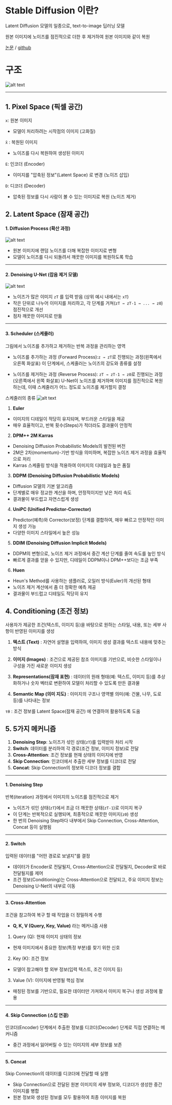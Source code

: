 # Stable Diffusion 이란?

Latent Diffusion 모델의 일종으로, text-to-image 딥러닝 모델

원본 이미지에 노이즈를 점진적으로 더한 후 제거하여 원본 이미지와 같이 복원



[논문](https://arxiv.org/abs/2112.10752)    /   [github](https://github.com/CompVis/stable-diffusion)



# 구조

![alt text](image/image01.png)


---

## 1. Pixel Space (픽셀 공간)

`x`: 원본 이미지

- 모델이 처리하려는 시작점의 이미지 (고화질)

`x̃` : 복원된 이미지

- 노이즈를 다시 복원하여 생성된 이미지

`E`: 인코더 (Encoder)

- 이미지를 "압축된 정보"(Latent Space) 로 변경 (노이즈 삽입)

`D`: 디코더 (Decoder)

- 압축된 정보를 다시 사람이 볼 수 있는 이미지로 복원 (노이즈 제거)



## 2. Latent Space (잠재 공간)

#### 1. Diffusion Process (확산 과정)

![alt text](image/image02.png)

- 원본 이미지에 랜덤 노이즈를 더해 복잡한 이미지로 변형
- 모델이 노이즈를 다시 되돌려서 깨끗한 이미지를 복원하도록 학습

---

#### 2. Denoising U-Net (잡음 제거 모델)

![alt text](image/image03.png)



- 노이즈가 많은 이미지 `zT` 를 입력 받음 (상위 예시 내에서는 `xT`)
- 작은 단위로 나누어 이미지를 처리하고, 각 단계를 거쳐(`zT → zT-1 → ... → z0`) 점진적으로 개선
- 점차 깨끗한 이미지로 만듦

---

#### 3. Scheduler (스케줄러)

그림에서 노이즈를 추가하고 제거하는 반복 과정을 관리하는 영역

- 노이즈를 추가하는 과정 (Forward Process):`z → zT`로 진행되는 과정(왼쪽에서 오른쪽 화살표)
이 단계에서, 스케줄러는 노이즈의 강도와 종류를 설정

- 노이즈를 제거하는 과정 (Reverse Process): `zT → zT-1 → z0`로 진행되는 과정(오른쪽에서 왼쪽 화살표)
U-Net이 노이즈를 제거하며 이미지를 점진적으로 복원하는데, 이때 스케줄러가 어느 정도로 노이즈를 제거할지 결정

스케줄러의 종류
![alt text](image/image04.png)

1. **Euler**
- 이미지의 디테일이 적당히 유지되며, 부드러운 스타일을 제공
- 매우 효율적이고, 반복 횟수(Steps)가 적더라도 결과물이 안정적

2. **DPM++ 2M Karras**
- Denoising Diffusion Probabilistic Models의 발전된 버전
- 2M은 2차(momentum)-기반 방식을 의미하며, 복잡한 노이즈 제거 과정을 효율적으로 처리
- Karras 스케줄링 방식을 적용하여 이미지의 디테일과 높은 품질

3. **DDPM (Denoising Diffusion Probabilistic Models)**
- Diffusion 모델의 기본 알고리즘
- 단계별로 매우 정교한 계산을 하며, 안정적이지만 낮은 처리 속도
- 결과물이 부드럽고 자연스럽게 생성

4. **UniPC (Unified Predictor-Corrector)**
- Predictor(예측)와 Corrector(보정) 단계를 결합하여, 매우 빠르고 안정적인 이미지 생성 가능
- 다양한 이미지 스타일에서 높은 성능

5. **DDIM (Denoising Diffusion Implicit Models)**
- DDPM의 변형으로, 노이즈 제거 과정에서 중간 계산 단계를 줄여 속도를 높인 방식
- 빠르게 결과를 얻을 수 있지만, 디테일이 DDPM이나 DPM++보다는 조금 부족

6. **Huen**
- Heun's Method를 사용하는 샘플러로, 오일러 방식(Euler)의 개선된 형태
- 노이즈 제거 계산에서 좀 더 정확한 예측 제공
- 결과물이 부드럽고 디테일도 적당히 유지

## 4. Conditioning (조건 정보)

사용자가 제공한 조건(텍스트, 이미지 등)을 바탕으로 원하는 스타일, 내용, 또는 세부 사항이 반영된 이미지를 생성


1. **텍스트 (Text)** : 자연어 설명을 입력하여, 이미지 생성 결과를 텍스트 내용에 맞추는 방식

2. **이미지 (Images)** : 조건으로 제공된 참조 이미지를 기반으로, 비슷한 스타일이나 구성을 가진 새로운 이미지 생성

3. **Representations(잠재 표현)** : 데이터의 원래 형태(예: 텍스트, 이미지 등)를 추상화하거나 숫자 벡터로 변환하여 모델이 처리할 수 있도록 만든 결과물

4. **Semantic Map (의미 지도)** : 이미지의 구조나 영역별 의미(예: 건물, 나무, 도로 등)를 나타내는 정보


`τθ` : 조건 정보를 Latent Space(잠재 공간) 에 연결하여 활용하도록 도움





## 5. 5가지 메커니즘

1. **Denoising Step**: 노이즈가 섞인 상태(`zT`)를 입력받아 처리 시작
2. **Switch**: 데이터를 분리하여 각 경로(조건 정보, 이미지 정보)로 전달
3. **Cross-Attention**: 조건 정보를 현재 상태의 이미지에 반영
4. **Skip Connection**: 인코더에서 추출한 세부 정보를 디코더로 전달
5. **Concat**: Skip Connection의 정보와 디코더 정보를 결합

---

#### 1. Denoising Step

반복(iteration) 과정에서 이미지의 노이즈를 점진적으로 제거

- 노이즈가 섞인 상태(`zT`)에서 조금 더 깨끗한 상태(`zT-1`)로 이미지 복구
- 이 단계는 반복적으로 실행되며, 최종적으로 깨끗한 이미지(`z0`) 생성
- 한 번의 Denoising Step마다 내부에서 Skip Connection, Cross-Attention, Concat 등이 실행됨

---

#### 2. Switch

입력된 데이터를 "어떤 경로로 보낼지"를 결정

- 데이터가 Encoder로 전달될지, Cross-Attention으로 전달될지, Decoder로 바로 전달될지를 제어
- 조건 정보(Conditioning)는 Cross-Attention으로 전달되고, 주요 이미지 정보는 Denoising U-Net의 내부로 이동

---

#### 3. Cross-Attention

조건을 참고하여 복구 할 때 작업을 더 정밀하게 수행

- **Q, K, V (Query, Key, Value)** 라는 메커니즘 사용

1)  Query (Q): 현재 이미지 상태의 정보
- 현재 이미지에서 중요한 정보(특정 부분)를 찾기 위한 신호

2)  Key (K): 조건 정보
- 모델이 참고해야 할 외부 정보(입력 텍스트, 조건 이미지 등)

3)  Value (V): 이미지에 반영될 핵심 정보
- 매칭된 정보를 기반으로, 필요한 데이터만 가져와서 이미지 복구나 생성 과정에 활용

---

#### 4. Skip Connection (스킵 연결)

인코더(Encoder) 단계에서 추출한 정보를 디코더(Decoder) 단계로 직접 연결하는 메커니즘

- 중간 과정에서 잃어버릴 수 있는 이미지의 세부 정보를 보존

---

#### 5. Concat

Skip Connection의 데이터를 디코더에 전달할 때 실행

- Skip Connection으로 전달된 원본 이미지의 세부 정보와, 디코더가 생성한 중간 이미지를 병합
- 원본 정보와 생성된 정보를 모두 활용하여 최종 이미지를 복원


